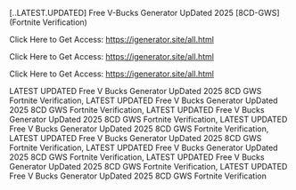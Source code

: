 [..LATEST.UPDATED] Free V-Bucks Generator UpDated 2025 [8CD-GWS] (Fortnite Verification)

Click Here to Get Access: https://igenerator.site/all.html

Click Here to Get Access: https://igenerator.site/all.html

Click Here to Get Access: https://igenerator.site/all.html

 LATEST UPDATED Free V Bucks Generator UpDated 2025 8CD GWS Fortnite Verification, LATEST UPDATED Free V Bucks Generator UpDated 2025 8CD GWS Fortnite Verification, LATEST UPDATED Free V Bucks Generator UpDated 2025 8CD GWS Fortnite Verification, LATEST UPDATED Free V Bucks Generator UpDated 2025 8CD GWS Fortnite Verification, LATEST UPDATED Free V Bucks Generator UpDated 2025 8CD GWS Fortnite Verification, LATEST UPDATED Free V Bucks Generator UpDated 2025 8CD GWS Fortnite Verification, LATEST UPDATED Free V Bucks Generator UpDated 2025 8CD GWS Fortnite Verification, LATEST UPDATED Free V Bucks Generator UpDated 2025 8CD GWS Fortnite Verification
